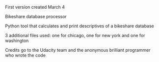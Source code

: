 First version created March 4

Bikeshare database processor

Python tool that calculates and print descriptives of a bikeshare database

3 additional files used: one for chicago, one for new york and one for washington

Credits go to the Udacity team and the anonymous brilliant programmer who wrote the code
